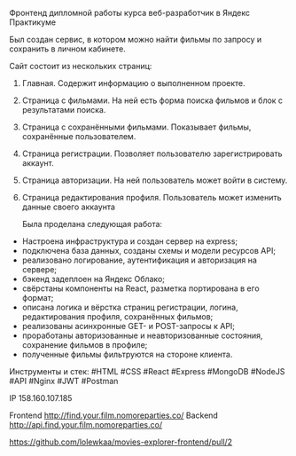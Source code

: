 Фронтенд дипломной работы курса веб-разработчик в Яндекс Практикуме  

Был создан сервис, в котором можно найти фильмы по запросу и сохранить в личном кабинете.  

Сайт состоит из нескольких страниц:
1. Главная. Содержит информацию о выполненном проекте.
2. Страница с фильмами. На ней есть форма поиска фильмов и блок с результатами поиска.
3. Страница с сохранёнными фильмами. Показывает фильмы, сохранённые пользователем.
4. Страница регистрации. Позволяет пользователю зарегистрировать аккаунт.
5. Страница авторизации. На ней пользователь может войти в систему.
6. Страница редактирования профиля. Пользователь может изменить данные своего аккаунта

    Была проделана следующая работа:

+ Настроена инфраструктура и создан сервер на express;
+ подключена база данных, созданы схемы и модели ресурсов API;
+ реализовано логирование, аутентификация и авторизация на сервере;
+ бэкенд задеплоен на Яндекс Облако;
+ свёрстаны компоненты на React, разметка портирована в его формат;
+ описана логика и вёрстка страниц регистрации, логина, редактирования профиля, сохранённых фильмов;
+ реализованы асинхронные GET- и POST-запросы к API;
+ проработаны авторизованные и неавторизованные состояния, сохранение фильмов в профиле;
+ полученные фильмы фильтруются на стороне клиента.
  
Инструменты и стек: #HTML #CSS #React #Express #MongoDB #NodeJS #API  #Nginx #JWT #Postman


IP 158.160.107.185

Frontend http://find.your.film.nomoreparties.co/
Backend http://api.find.your.film.nomoreparties.co/

https://github.com/lolewkaa/movies-explorer-frontend/pull/2
